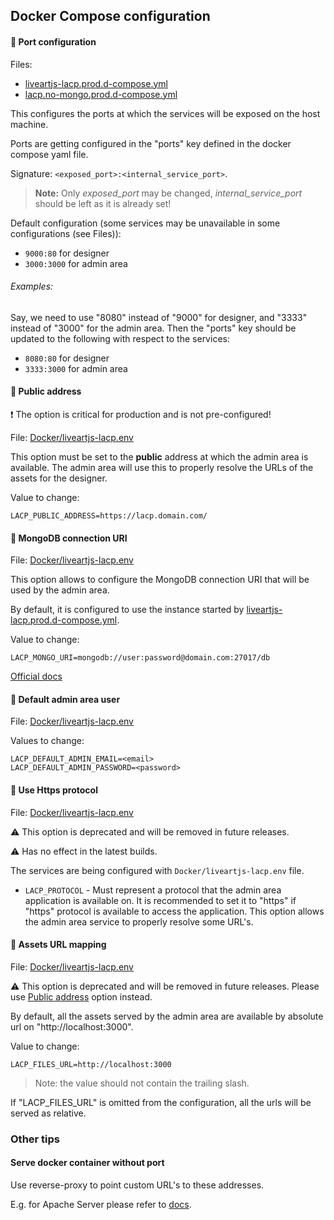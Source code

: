 ## Docker Compose configuration

#### :small_blue_diamond: Port configuration
Files:
- [liveartjs-lacp.prod.d-compose.yml](liveartjs-lacp.prod.d-compose.yml)
- [lacp.no-mongo.prod.d-compose.yml](lacp.no-mongo.prod.d-compose.yml)

This configures the ports at which the services will be exposed on the host machine.

Ports are getting configured in the "ports" key defined in the docker compose yaml file.

Signature: `<exposed_port>:<internal_service_port>`.

>__Note:__ Only _exposed_port_ may be changed, _internal_service_port_ should be left as it is already set!

Default configuration (some services may be unavailable in some configurations (see Files)):
* `9000:80` for designer
* `3000:3000` for admin area

###### Examples:
Say, we need to use "8080" instead of "9000" for designer, and "3333" instead of "3000" for the admin area.
Then the "ports" key should be updated to the following with respect to the services:
 * `8080:80` for designer
 * `3333:3000` for admin area

#### :small_blue_diamond: Public address 
:heavy_exclamation_mark: The option is critical for production and is not pre-configured!

File: [Docker/liveartjs-lacp.env](/Docker/liveartjs-lacp.env)

This option must be set to the **public** address at which the admin area is available.
The admin area will use this to properly resolve the URLs of the assets for the designer.

Value to change:
```env
LACP_PUBLIC_ADDRESS=https://lacp.domain.com/
```

#### :small_blue_diamond: MongoDB connection URI
File: [Docker/liveartjs-lacp.env](/Docker/liveartjs-lacp.env)

This option allows to configure the MongoDB connection URI that will be used by the admin area.

By default, it is configured to use the instance started by [liveartjs-lacp.prod.d-compose.yml](liveartjs-lacp.prod.d-compose.yml).

Value to change:
```env
LACP_MONGO_URI=mongodb://user:password@domain.com:27017/db
```

[Official docs](https://docs.mongodb.com/manual/reference/connection-string/)

#### :small_blue_diamond: Default admin area user
File: [Docker/liveartjs-lacp.env](/Docker/liveartjs-lacp.env)

Values to change:
```env
LACP_DEFAULT_ADMIN_EMAIL=<email>
LACP_DEFAULT_ADMIN_PASSWORD=<password>
```

#### :small_blue_diamond: Use Https protocol
File: [Docker/liveartjs-lacp.env](/Docker/liveartjs-lacp.env)

:warning: This option is deprecated and will be removed in future releases.

:warning: Has no effect in the latest builds.


The services are being configured with `Docker/liveartjs-lacp.env` file.
* `LACP_PROTOCOL` - Must represent a protocol that the admin area application is available on. It is recommended to set it to "https"
 if "https" protocol is available to access the application. This option allows the admin area service to properly resolve some URL's.

#### :small_blue_diamond: Assets URL mapping
File: [Docker/liveartjs-lacp.env](/Docker/liveartjs-lacp.env)

:warning: This option is deprecated and will be removed in future releases.
Please use [Public address](#small_blue_diamond-public-address) option instead.

By default, all the assets served by the admin area are available by absolute url on "http://localhost:3000".

Value to change:
```env
LACP_FILES_URL=http://localhost:3000
```

>Note: the value should not contain the trailing slash.

If "LACP_FILES_URL" is omitted from the configuration, all the urls will be served as relative.


### Other tips

#### Serve docker container without port

Use reverse-proxy to point custom URL's to these addresses.

E.g. for Apache Server please refer to [docs](https://httpd.apache.org/docs/2.4/howto/reverse_proxy.html).
